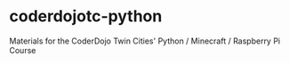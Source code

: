 coderdojotc-python
==================

Materials for the CoderDojo Twin Cities' Python / Minecraft / Raspberry Pi Course